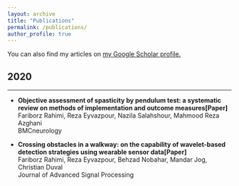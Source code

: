 ```yaml
---
layout: archive
title: "Publications"
permalink: /publications/
author_profile: true
---
```

You can also find my articles on <u><a href="{{author.googlescholar}}">my Google Scholar profile</a>.</u>


## 2020
------------------------------------------------------------------------------------------------------------
* **Objective assessment of spasticity by pendulum test: a systematic review on methods of implementation and outcome measures[Paper]**  
Fariborz Rahimi, Reza Eyvazpour, Nazila Salahshour, Mahmood Reza Azghani  
BMCneurology

* **Crossing obstacles in a walkway: on the capability of wavelet-based detection strategies using wearable sensor data[Paper]**  
Fariborz Rahimi, Reza Eyvazpour, Behzad Nobahar, Mandar Jog, Christian Duval   
Journal of Advanced Signal Processing

